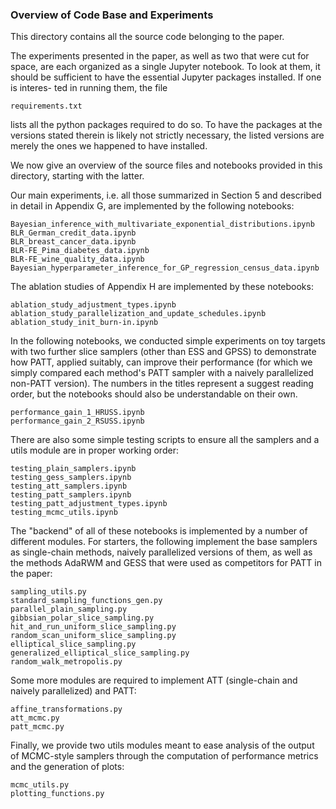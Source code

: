 ### Overview of Code Base and Experiments

This directory contains all the source code belonging to the paper.

The experiments presented in the paper, as well as two that were cut for space,
are each organized as a single Jupyter notebook. To look at them, it should be
sufficient to have the essential Jupyter packages installed. If one is interes-
ted in running them, the file

    requirements.txt

lists all the python packages required to do so. To have the packages at the
versions stated therein is likely not strictly necessary, the listed versions
are merely the ones we happened to have installed.

We now give an overview of the source files and notebooks provided in this
directory, starting with the latter.

Our main experiments, i.e. all those summarized in Section 5 and described in
detail in Appendix G, are implemented by the following notebooks:

    Bayesian_inference_with_multivariate_exponential_distributions.ipynb
    BLR_German_credit_data.ipynb
    BLR_breast_cancer_data.ipynb
    BLR-FE_Pima_diabetes_data.ipynb
    BLR-FE_wine_quality_data.ipynb
    Bayesian_hyperparameter_inference_for_GP_regression_census_data.ipynb

The ablation studies of Appendix H are implemented by these notebooks:

    ablation_study_adjustment_types.ipynb
    ablation_study_parallelization_and_update_schedules.ipynb
    ablation_study_init_burn-in.ipynb

In the following notebooks, we conducted simple experiments on toy targets with
two further slice samplers (other than ESS and GPSS) to demonstrate how PATT,
applied suitably, can improve their performance (for which we simply compared
each method's PATT sampler with a naively parallelized non-PATT version). The
numbers in the titles represent a suggest reading order, but the notebooks
should also be understandable on their own.

    performance_gain_1_HRUSS.ipynb
    performance_gain_2_RSUSS.ipynb

There are also some simple testing scripts to ensure all the samplers and a
utils module are in proper working order:

    testing_plain_samplers.ipynb
    testing_gess_samplers.ipynb
    testing_att_samplers.ipynb
    testing_patt_samplers.ipynb
    testing_patt_adjustment_types.ipynb
    testing_mcmc_utils.ipynb

The "backend" of all of these notebooks is implemented by a number of different
modules. For starters, the following implement the base samplers as single-chain
methods, naively parallelized versions of them, as well as the methods AdaRWM
and GESS that were used as competitors for PATT in the paper:

    sampling_utils.py
    standard_sampling_functions_gen.py
    parallel_plain_sampling.py
    gibbsian_polar_slice_sampling.py
    hit_and_run_uniform_slice_sampling.py
    random_scan_uniform_slice_sampling.py
    elliptical_slice_sampling.py
    generalized_elliptical_slice_sampling.py
    random_walk_metropolis.py

Some more modules are required to implement ATT (single-chain and naively
parallelized) and PATT:

    affine_transformations.py
    att_mcmc.py
    patt_mcmc.py

Finally, we provide two utils modules meant to ease analysis of the output of
MCMC-style samplers through the computation of performance metrics and the
generation of plots:

    mcmc_utils.py
    plotting_functions.py

